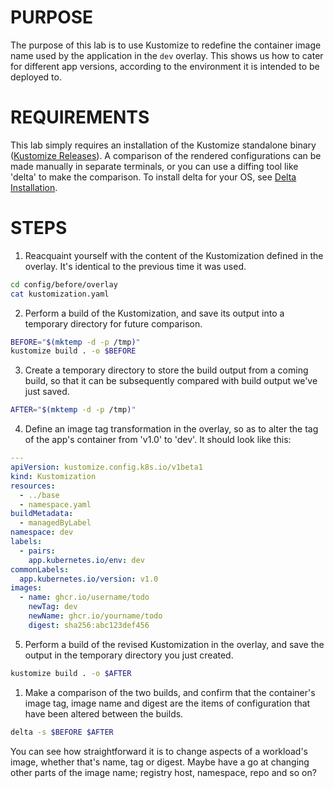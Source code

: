 # PURPOSE

The purpose of this lab is to use Kustomize to redefine the container image name used by the application in the `dev` overlay. This shows us how to cater for different app versions, according to the environment it is intended to be deployed to.

# REQUIREMENTS

This lab simply requires an installation of the Kustomize standalone binary ([Kustomize Releases](https://github.com/kubernetes-sigs/kustomize/releases)). A comparison of the rendered configurations can be made manually in separate terminals, or you can use a diffing tool like 'delta' to make the comparison. To install delta for your OS, see [Delta Installation](https://dandavison.github.io/delta/installation).

# STEPS

1. Reacquaint yourself with the content of the Kustomization defined in the overlay. It's identical to the previous time it was used.

  ```sh
  cd config/before/overlay
  cat kustomization.yaml
  ```

2. Perform a build of the Kustomization, and save its output into a temporary directory for future comparison.

  ```sh
  BEFORE="$(mktemp -d -p /tmp)"
  kustomize build . -o $BEFORE
  ```

3. Create a temporary directory to store the build output from a coming build, so that it can be subsequently compared with build output we've just saved.

  ```sh
  AFTER="$(mktemp -d -p /tmp)"
  ```

4. Define an image tag transformation in the overlay, so as to alter the tag of the app's container from 'v1.0' to 'dev'. It should look like this:

  ```yaml
  ---
  apiVersion: kustomize.config.k8s.io/v1beta1
  kind: Kustomization
  resources:
    - ../base
    - namespace.yaml
  buildMetadata:
    - managedByLabel
  namespace: dev
  labels:
    - pairs:
      app.kubernetes.io/env: dev
  commonLabels:
    app.kubernetes.io/version: v1.0
  images:
    - name: ghcr.io/username/todo
      newTag: dev
      newName: ghcr.io/yourname/todo
      digest: sha256:abc123def456
  ```

5. Perform a build of the revised Kustomization in the overlay, and save the output in the temporary directory you just created.

  ```sh
  kustomize build . -o $AFTER
  ```

1. Make a comparison of the two builds, and confirm that the container's image tag, image name and digest are the items of configuration that have been altered between the builds. 

  ```sh
  delta -s $BEFORE $AFTER
  ```

You can see how straightforward it is to change aspects of a workload's image, whether that's name, tag or digest. Maybe have a go at changing other parts of the image name; registry host, namespace, repo and so on?
